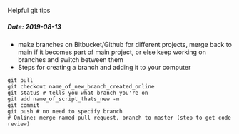Helpful git tips

##### Date: 2019-08-13
- make branches on Bitbucket/Github for different projects, merge back to main if it becomes part of main project, or else keep working on branches and switch between them
- Steps for creating a branch and adding it to your computer
```shell
git pull
git checkout name_of_new_branch_created_online
git status # tells you what branch you're on
git add name_of_script_thats_new -m
git commit
git push # no need to specify branch
# Online: merge named pull request, branch to master (step to get code review)
```
